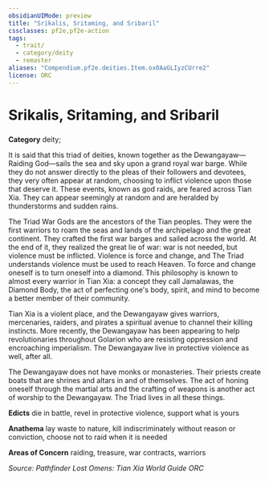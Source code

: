 ```yaml
---
obsidianUIMode: preview
title: "Srikalis, Sritaming, and Sribaril"
cssclasses: pf2e,pf2e-action
tags:
  - trait/
  - category/deity
  - remaster
aliases: "Compendium.pf2e.deities.Item.ox0AaGLIyzCUrre2"
license: ORC
---
```

# Srikalis, Sritaming, and Sribaril

### 

**Category** deity; 




It is said that this triad of deities, known together as the Dewangayaw—Raiding God—sails the sea and sky upon a grand royal war barge. While they do not answer directly to the pleas of their followers and devotees, they very often appear at random, choosing to inflict violence upon those that deserve it. These events, known as god raids, are feared across Tian Xia. They can appear seemingly at random and are heralded by thunderstorms and sudden rains.

The Triad War Gods are the ancestors of the Tian peoples. They were the first warriors to roam the seas and lands of the archipelago and the great continent. They crafted the first war barges and sailed across the world. At the end of it, they realized the great lie of war: war is not needed, but violence must be inflicted. Violence is force and change, and The Triad understands violence must be used to reach Heaven. To force and change oneself is to turn oneself into a diamond. This philosophy is known to almost every warrior in Tian Xia: a concept they call Jamalawas, the Diamond Body, the act of perfecting one's body, spirit, and mind to become a better member of their community.

Tian Xia is a violent place, and the Dewangayaw gives warriors, mercenaries, raiders, and pirates a spiritual avenue to channel their killing instincts. More recently, the Dewangayaw has been appearing to help revolutionaries throughout Golarion who are resisting oppression and encroaching imperialism. The Dewangayaw live in protective violence as well, after all.

The Dewangayaw does not have monks or monasteries. Their priests create boats that are shrines and altars in and of themselves. The act of honing oneself through the martial arts and the crafting of weapons is another act of worship to the Dewangayaw. The Triad lives in all these things.

**Edicts** die in battle, revel in protective violence, support what is yours

**Anathema** lay waste to nature, kill indiscriminately without reason or conviction, choose not to raid when it is needed

**Areas of Concern** raiding, treasure, war contracts, warriors

*Source: Pathfinder Lost Omens: Tian Xia World Guide*
*ORC*